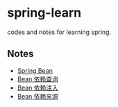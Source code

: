 # spring-learn

codes and notes for learning spring.

## Notes

- [Spring Bean](https://github.com/beastars1/spring-learn/blob/master/spring-bean/spring-bean-note.md)
- [Bean 依赖查询](https://github.com/beastars1/spring-learn/blob/master/dependency-lookup/dependency-lookup-note.md)
- [Bean 依赖注入](https://github.com/beastars1/spring-learn/blob/master/dependency-injection/dependency-injection-note.md)
- [Bean 依赖来源](https://github.com/beastars1/spring-learn/blob/master/dependency-source/dependency-source-note.md)
